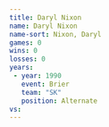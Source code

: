 ```yaml
---
title: Daryl Nixon
name: Daryl Nixon
name-sort: Nixon, Daryl
games: 0
wins: 0
losses: 0
years:
 - year: 1990
   event: Brier
   team: "SK"
   position: Alternate
vs:
---
```

